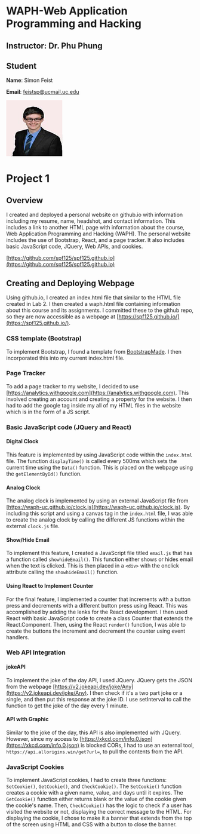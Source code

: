 # WAPH-Web Application Programming and Hacking

## Instructor: Dr. Phu Phung

## Student

**Name**: Simon Feist

**Email**: feistsp@ucmail.uc.edu

![Simon's headshot](images/Headshot.jpg)

# Project 1
## Overview

I created and deployed a personal website on github.io with information including my resume, name, headshot, and contact information. This includes a link to another HTML page with information about the course, Web Application Programming and Hacking (WAPH). The personal website includes the use of Bootstrap, React, and a page tracker. It also includes basic JavaScript code, JQuery, Web APIs, and cookies.

[https://github.com/spf125/spf125.github.io](https://github.com/spf125/spf125.github.io)



## Creating and Deploying Webpage

Using github.io, I created an index.html file that similar to the HTML file created in Lab 2. I then created a waph.html file containing information about this course and its assignments. I committed these to the github repo, so they are now accessible as a webpage at [https://spf125.github.io/](https://spf125.github.io/).

### CSS template (Bootstrap)

To implement Bootstrap, I found a template from [BootstrapMade](https://bootstrapmade.com/). I then incorporated this into my current index.html file.

### Page Tracker

To add a page tracker to my website, I decided to use [https://analytics.withgoogle.com](https://analytics.withgoogle.com). This involved creating an account and creating a property for the website. I then had to add the google tag inside my all of my HTML files in the website which is in the form of a JS script. 

### Basic JavaScript code (JQuery and React)

#### Digital Clock

This feature is implemented by using JavaScript code within the `index.html` file. The function `displayTime()` is called every 500ms which sets the current time using the `Data()` function. This is placed on the webpage using the `getElementById()` function.

#### Analog Clock

The analog clock is implemented by using an external JavaScript file from [https://waph-uc.github.io/clock.js](https://waph-uc.github.io/clock.js). By including this script and using a canvas tag in the `index.html` file, I was able to create the analog clock by calling the different JS functions within the external `clock.js` file.

#### Show/Hide Email

To implement this feature, I created a JavaScript file titled `email.js` that has a function called `showhideEmail()`. This function either shows or hides email when the text is clicked. This is then placed in a `<div>` with the onclick attribute calling the `showhideEmail()` function.

#### Using React to Implement Counter

For the final feature, I implemented a counter that increments with a button press and decrements with a different button press using React. This was accomplished by adding the lenks for the React development. I then used React with basic JavaScript code to create a class Counter that extends the React.Component. Then, using the React `render()` function, I was able to create the buttons the increment and decrement the counter using event handlers.

### Web API Integration

#### jokeAPI

To implement the joke of the day API, I used JQuery. JQuery gets the JSON from the webpage [https://v2.jokeapi.dev/joke/Any](https://v2.jokeapi.dev/joke/Any). I then check if it's a two part joke or a single, and then put this response at the joke ID. I use setInterval to call the function to get the joke of the day every 1 minute.

#### API with Graphic

Similar to the joke of the day, this API is also implemented with JQuery. However, since my access to [https://xkcd.com/info.0.json](https://xkcd.com/info.0.json) is blocked CORs, I had to use an external tool, `https://api.allorigins.win/get?url=`, to pull the contents from the API. 

### JavaScript Cookies

To implement JavaScript cookies, I had to create three functions: `SetCookie()`, `GetCookie()`, and `CheckCookie()`. The `SetCookie()` function creates a cookie with a given name, value, and days until it expires. The `GetCookie()` function either returns blank or the value of the cookie given the cookie's name. Then, `CheckCookie()` has the logic to check if a user has visited the website or not, displaying the correct message to the HTML. For displaying the cookie, I chose to make it a banner that extends from the top of the screen using HTML and CSS with a button to close the banner. 
